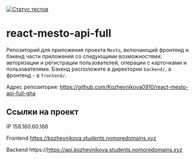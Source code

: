 [![Статус тестов](../../actions/workflows/tests.yml/badge.svg)](../../actions/workflows/tests.yml)

# react-mesto-api-full
Репозиторий для приложения проекта `Mesto`, включающий фронтенд и бэкенд части приложения со следующими возможностями: авторизации и регистрации пользователей, операции с карточками и пользователями. Бэкенд расположите в директории `backend/`, а фронтенд - в `frontend/`. 

Адрес репозитория: https://github.com/Kozhevnikova0910/react-mesto-api-full-gha

## Ссылки на проект

IP 158.160.60.188

Frontend https://kozhevnikova.students.nomoredomains.xyz

Backend https://https://api.kozhevnikova.students.nomoredomains.xyz
